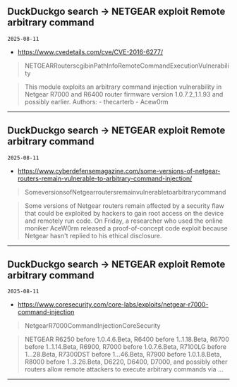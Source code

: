 ## DuckDuckgo search -> NETGEAR exploit Remote arbitrary command
`2025-08-11`

* https://www.cvedetails.com/cve/CVE-2016-6277/

<blockquote>
 NETGEARRouterscgibinPathInfoRemoteCommandExecutionVulnerability
</blockquote>
<blockquote>
This module exploits an arbitrary command injection vulnerability in Netgear R7000 and R6400 router firmware version 1.0.7.2_1.1.93 and possibly earlier. Authors: - thecarterb - Acew0rm
</blockquote>

---

## DuckDuckgo search -> NETGEAR exploit Remote arbitrary command
`2025-08-11`

* https://www.cyberdefensemagazine.com/some-versions-of-netgear-routers-remain-vulnerable-to-arbitrary-command-injection/

<blockquote>
 SomeversionsofNetgearroutersremainvulnerabletoarbitrarycommand
</blockquote>
<blockquote>
Some versions of Netgear routers remain affected by a security flaw that could be exploited by hackers to gain root access on the device and remotely run code. On Friday, a researcher who used the online moniker AceW0rm released a proof-of-concept code exploit because Netgear hasn't replied to his ethical disclosure.
</blockquote>

---

## DuckDuckgo search -> NETGEAR exploit Remote arbitrary command
`2025-08-11`

* https://www.coresecurity.com/core-labs/exploits/netgear-r7000-command-injection

<blockquote>
 NetgearR7000CommandInjectionCoreSecurity
</blockquote>
<blockquote>
NETGEAR R6250 before 1.0.4.6.Beta, R6400 before 1..1.18.Beta, R6700 before 1..1.14.Beta, R6900, R7000 before 1.0.7.6.Beta, R7100LG before 1...28.Beta, R7300DST before 1...46.Beta, R7900 before 1.0.1.8.Beta, R8000 before 1..3.26.Beta, D6220, D6400, D7000, and possibly other routers allow remote attackers to execute arbitrary commands via ...
</blockquote>

---

